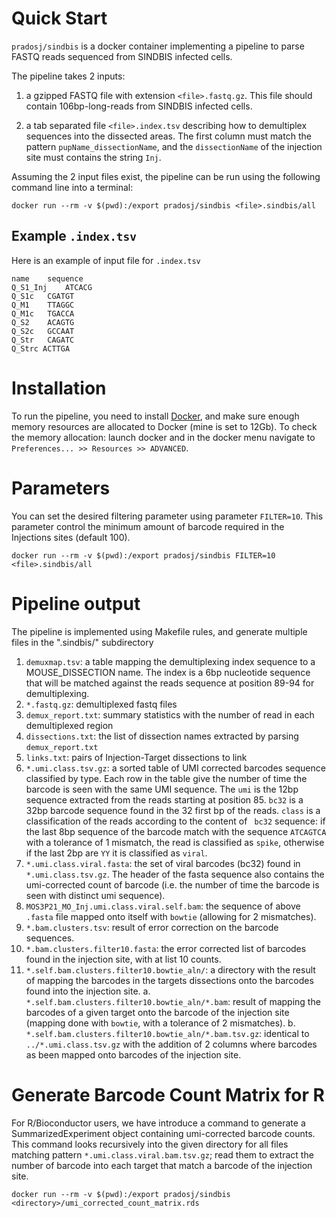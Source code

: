 
# Quick Start

`pradosj/sindbis` is a docker container implementing a pipeline to parse FASTQ reads sequenced from SINDBIS infected cells.

The pipeline takes 2 inputs:

  1. a gzipped FASTQ file with extension `<file>.fastq.gz`. This file should contain 106bp-long-reads from SINDBIS infected cells.
  
  2. a tab separated file `<file>.index.tsv` describing how to demultiplex sequences into the dissected areas. The first column must match the pattern `pupName_dissectionName`, and the `dissectionName` of the injection site must contains the string `Inj`. 
  

Assuming the 2 input files exist, the pipeline can be run using the following command line into a terminal:
```
docker run --rm -v $(pwd):/export pradosj/sindbis <file>.sindbis/all
```

## Example `.index.tsv`
Here is an example of input file for `.index.tsv`
```
name	sequence
Q_S1_Inj	ATCACG
Q_S1c	CGATGT
Q_M1	TTAGGC
Q_M1c	TGACCA
Q_S2	ACAGTG
Q_S2c	GCCAAT
Q_Str	CAGATC
Q_Strc ACTTGA
```


# Installation

To run the pipeline, you need to install [Docker](https://www.docker.com/get-started), and make sure enough memory resources are allocated to Docker (mine is set to 12Gb). To check the memory allocation: launch docker and in the docker menu navigate to `Preferences... >> Resources >> ADVANCED`.


# Parameters

You can set the desired filtering parameter using parameter `FILTER=10`. This parameter control the minimum amount of barcode required in the Injections sites (default 100).
```
docker run --rm -v $(pwd):/export pradosj/sindbis FILTER=10 <file>.sindbis/all
```


# Pipeline output

The pipeline is implemented using Makefile rules, and generate multiple files in the ".sindbis/" subdirectory

 1. `demuxmap.tsv`: a table mapping the demultiplexing index sequence to a MOUSE_DISSECTION name. The index is a 6bp nucleotide sequence that will be matched against the reads sequence at position 89-94 for demultiplexing.
 2. `*.fastq.gz`: demultiplexed fastq files
 3. `demux_report.txt`: summary statistics with the number of read in each demultiplexed region
 4. `dissections.txt`: the list of dissection names extracted by parsing `demux_report.txt`
 5. `links.txt`: pairs of Injection-Target dissections to link
 6. `*.umi.class.tsv.gz`: a sorted table of UMI corrected barcodes sequence classified by type. Each row in the table give the number of time the barcode is seen with the same UMI sequence. The `umi` is the 12bp sequence extracted from the reads starting at position 85. `bc32` is a 32bp barcode sequence found in the 32 first bp of the reads. `class` is a classification of the reads according to the content of ` bc32` sequence: if the last 8bp sequence of the barcode match with the sequence `ATCAGTCA` with a tolerance of 1 mismatch, the read is classified as `spike`, otherwise if the last 2bp are `YY` it is classified as `viral`. 
 7. `*.umi.class.viral.fasta`: the set of viral barcodes (bc32) found in `*.umi.class.tsv.gz`. The header of the fasta sequence also contains the umi-corrected count of barcode (i.e. the number of time the barcode is seen with distinct umi sequence).
 8. `MOS3P21_MO_Inj.umi.class.viral.self.bam`: the sequence of above `.fasta` file mapped onto itself with `bowtie` (allowing for 2 mismatches).
 9. `*.bam.clusters.tsv`: result of error correction on the barcode sequences. 
 10. `*.bam.clusters.filter10.fasta`: the error corrected list of barcodes found in the injection site, with at list 10 counts.
 11. `*.self.bam.clusters.filter10.bowtie_aln/`: a directory with the result of mapping the barcodes in the targets dissections onto the barcodes found into the injection site.
     a. `*.self.bam.clusters.filter10.bowtie_aln/*.bam`: result of mapping the barcodes of a given target onto the barcode of the injection site (mapping done with `bowtie`, with a tolerance of 2 mismatches).
     b. `*.self.bam.clusters.filter10.bowtie_aln/*.bam.tsv.gz`: identical to `../*.umi.class.tsv.gz` with the addition of 2 columns where barcodes as been mapped onto barcodes of the injection site.
 


# Generate Barcode Count Matrix for R

For R/Bioconductor users, we have introduce a command to generate a SummarizedExperiment object containing umi-corrected barcode counts. This command looks recursively into the given directory for all files matching pattern `*.umi.class.viral.bam.tsv.gz`; read them to extract the number of barcode into each target that match a barcode of the injection site.
```
docker run --rm -v $(pwd):/export pradosj/sindbis <directory>/umi_corrected_count_matrix.rds
```




